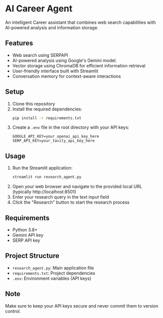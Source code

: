 # AI Career Agent

An intelligent Career assistant that combines web search capabilities with AI-powered analysis and information storage.

## Features

- Web search using SERPAPI
- AI-powered analysis using Google's Gemini model.
- Vector storage using ChromaDB for efficient information retrieval
- User-friendly interface built with Streamlit
- Conversation memory for context-aware interactions

## Setup

1. Clone this repository
2. Install the required dependencies:
   ```bash
   pip install -r requirements.txt
   ```
3. Create a `.env` file in the root directory with your API keys:
   ```
   GOOGLE_API_KEY=your_openai_api_key_here
   SERP_API_KEY=your_tavily_api_key_here
   ```

## Usage

1. Run the Streamlit application:
   ```bash
   streamlit run research_agent.py
   ```
2. Open your web browser and navigate to the provided local URL (typically http://localhost:8501)
3. Enter your research query in the text input field
4. Click the "Research" button to start the research process

## Requirements

- Python 3.8+
- Gemini API key
- SERP API key

## Project Structure

- `research_agent.py`: Main application file
- `requirements.txt`: Project dependencies
- `.env`: Environment variables (API keys)

## Note

Make sure to keep your API keys secure and never commit them to version control. 
